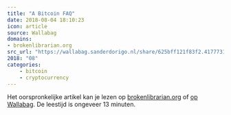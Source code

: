```yaml
---
title: "A Bitcoin FAQ"
date: 2018-08-04 18:10:23
icon: article
source: Wallabag
domains:
- brokenlibrarian.org
src_url: "https://wallabag.sanderdorigo.nl/share/625bff121f83f2.41777312"
2018: "08"
categories:
    - bitcoin
    - cryptocurrency
---
```

Het oorspronkelijke artikel kan je lezen op [brokenlibrarian.org](https://brokenlibrarian.org/bitcoin/) of [op Wallabag](https://wallabag.sanderdorigo.nl/share/625bff121f83f2.41777312). De leestijd is ongeveer 13 minuten.